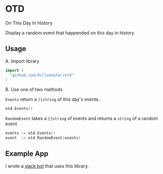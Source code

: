 # OTD
On This Day In History

Display a random event that happended on this day in history

## Usage

A. Import library

```go
import (
  "github.com/dillonhafer/otd"
)
```

B. Use one of two methods

`Events` return a `[]string` of this day's events.

```go
otd.Events()
```

`RandomEvent` takes a `[]string` of events and returns a `string` of a random event

```go
events := otd.Events()
event  := otd.RandomEvent(events)
```

## Example App

I wrote a [slack bot](https://github.com/dillonhafer/historybot) that uses this library.
